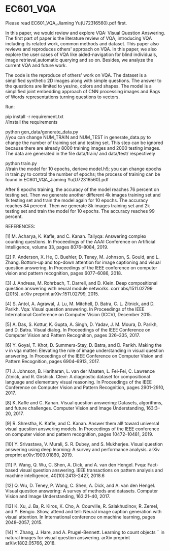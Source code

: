 # EC601_VQA
Please read EC601_VQA_Jiaming Yu(U72316560).pdf first. 

In this paper, we would review and explore VQA: Visual Question Answering. The first part of paper is the literature review of VQA, introducing VQA including its related work, common methods and dataset. This paper also reviews and reproduces others' approach on VQA. In this paper, we also explore the user cases of VQA like aided-navigation for blind individuals, image retrieval,automatic querying and so on. Besides, we analyze the current VQA and future work.

The code is the reproduce of others' work on VQA. The dataset is a simplified synthetic 2D images along with simple questions. The answer to the questions are limited to yes/no, colors and shapes. The model is a simplified joint embedding approach of CNN processing images and Bags of Words representations turning questions to vectors.

Run:

pip install -r requirement.txt      
//install the requirements

python gen_data/generate_data.py      
//you can change NUM_TRAIN and NUM_TEST in generate_data.py to change the number of training set and testing set. This step can be ignored because there are already 8000 training images and 2000 testing images. The data are generated in the file data/train/ and data/test/ respectively

python train.py      
//train the model for 10 epochs, derieve model.h5; you can change epochs in train.py to control the number of epochs; the process of training can be found in EC601_VQA_Jiaming Yu(U72316560).pdf

After 8 epochs training, the accuracy of the model reaches 76 percent on testing set. Then we generate another different 4k images training set and 1k testing set and train the model again for 10 epochs. The accuracy reaches 84 percent. Then we generate 8k images training set and 2k testing set and train the model for 10 epochs. The accuracy reaches 99 percent.


REFERENCES:

[1] M. Acharya, K. Kafle, and C. Kanan. Tallyqa: Answering complex
counting questions. In Proceedings of the AAAI Conference on Artificial
Intelligence, volume 33, pages 8076–8084, 2019.

[2] P. Anderson, X. He, C. Buehler, D. Teney, M. Johnson, S. Gould, and
L. Zhang. Bottom-up and top-down attention for image captioning
and visual question answering. In Proceedings of the IEEE conference
on computer vision and pattern recognition, pages 6077–6086, 2018.

[3] J. Andreas, M. Rohrbach, T. Darrell, and D. Klein. Deep compositional
question answering with neural module networks. corr abs/1511.02799
(2015). arXiv preprint arXiv:1511.02799, 2015.

[4] S. Antol, A. Agrawal, J. Lu, M. Mitchell, D. Batra, C. L. Zitnick, and
D. Parikh. Vqa: Visual question answering. In Proceedings of the
IEEE International Conference on Computer Vision (ICCV), December
2015.

[5] A. Das, S. Kottur, K. Gupta, A. Singh, D. Yadav, J. M. Moura, D. Parikh,
and D. Batra. Visual dialog. In Proceedings of the IEEE Conference
on Computer Vision and Pattern Recognition, pages 326–335, 2017.

[6] Y. Goyal, T. Khot, D. Summers-Stay, D. Batra, and D. Parikh. Making
the v in vqa matter: Elevating the role of image understanding in
visual question answering. In Proceedings of the IEEE Conference on
Computer Vision and Pattern Recognition, pages 6904–6913, 2017.

[7] J. Johnson, B. Hariharan, L. van der Maaten, L. Fei-Fei,
C. Lawrence Zitnick, and R. Girshick. Clevr: A diagnostic dataset
for compositional language and elementary visual reasoning. In
Proceedings of the IEEE Conference on Computer Vision and Pattern
Recognition, pages 2901–2910, 2017.

[8] K. Kafle and C. Kanan. Visual question answering: Datasets, algorithms,
and future challenges. Computer Vision and Image Understanding,
163:3–20, 2017.

[9] R. Shrestha, K. Kafle, and C. Kanan. Answer them all! toward
universal visual question answering models. In Proceedings of the
IEEE conference on computer vision and pattern recognition, pages
10472–10481, 2019.

[10] Y. Srivastava, V. Murali, S. R. Dubey, and S. Mukherjee. Visual
question answering using deep learning: A survey and performance
analysis. arXiv preprint arXiv:1909.01860, 2019.

[11] P. Wang, Q. Wu, C. Shen, A. Dick, and A. van den Hengel. Fvqa:
Fact-based visual question answering. IEEE transactions on pattern
analysis and machine intelligence, 40(10):2413–2427, 2018.6

[12] Q. Wu, D. Teney, P. Wang, C. Shen, A. Dick, and A. van den Hengel.
Visual question answering: A survey of methods and datasets. Computer
Vision and Image Understanding, 163:21–40, 2017.

[13] K. Xu, J. Ba, R. Kiros, K. Cho, A. Courville, R. Salakhudinov, R. Zemel,
and Y. Bengio. Show, attend and tell: Neural image caption generation
with visual attention. In International conference on machine learning,
pages 2048–2057, 2015.

[14] Y. Zhang, J. Hare, and A. Prugel-Bennett. Learning to count objects ¨
in natural images for visual question answering. arXiv preprint
arXiv:1802.05766, 2018.
